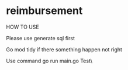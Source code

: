 # reimbursement


HOW TO USE 

Please use generate sql first

Go mod tidy if there something happen not right

Use command go run main.go
Test\
